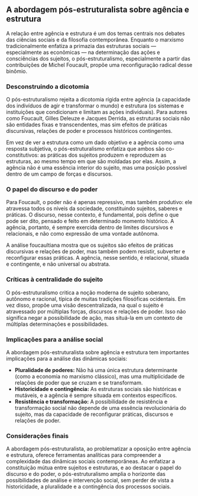
## A abordagem pós-estruturalista sobre agência e estrutura

A relação entre agência e estrutura é um dos temas centrais nos debates das ciências sociais e da filosofia contemporânea. Enquanto o marxismo tradicionalmente enfatiza a primazia das estruturas sociais — especialmente as econômicas — na determinação das ações e consciências dos sujeitos, o pós-estruturalismo, especialmente a partir das contribuições de Michel Foucault, propõe uma reconfiguração radical desse binômio.

### Desconstruindo a dicotomia

O pós-estruturalismo rejeita a dicotomia rígida entre agência (a capacidade dos indivíduos de agir e transformar o mundo) e estrutura (os sistemas e instituições que condicionam e limitam as ações individuais). Para autores como Foucault, Gilles Deleuze e Jacques Derrida, as estruturas sociais não são entidades fixas e transcendentes, mas sim efeitos de práticas discursivas, relações de poder e processos históricos contingentes.

Em vez de ver a estrutura como um dado objetivo e a agência como uma resposta subjetiva, o pós-estruturalismo enfatiza que ambos são co-constitutivos: as práticas dos sujeitos produzem e reproduzem as estruturas, ao mesmo tempo em que são moldadas por elas. Assim, a agência não é uma essência interior do sujeito, mas uma posição possível dentro de um campo de forças e discursos.

### O papel do discurso e do poder

Para Foucault, o poder não é apenas repressivo, mas também produtivo: ele atravessa todos os níveis da sociedade, constituindo sujeitos, saberes e práticas. O discurso, nesse contexto, é fundamental, pois define o que pode ser dito, pensado e feito em determinado momento histórico. A agência, portanto, é sempre exercida dentro de limites discursivos e relacionais, e não como expressão de uma vontade autônoma.

A análise foucaultiana mostra que os sujeitos são efeitos de práticas discursivas e relações de poder, mas também podem resistir, subverter e reconfigurar essas práticas. A agência, nesse sentido, é relacional, situada e contingente, e não universal ou abstrata.

### Críticas à centralidade do sujeito

O pós-estruturalismo critica a noção moderna de sujeito soberano, autônomo e racional, típica de muitas tradições filosóficas ocidentais. Em vez disso, propõe uma visão descentralizada, na qual o sujeito é atravessado por múltiplas forças, discursos e relações de poder. Isso não significa negar a possibilidade de ação, mas situá-la em um contexto de múltiplas determinações e possibilidades.

### Implicações para a análise social

A abordagem pós-estruturalista sobre agência e estrutura tem importantes implicações para a análise das dinâmicas sociais:

- **Pluralidade de poderes:** Não há uma única estrutura determinante (como a economia no marxismo clássico), mas uma multiplicidade de relações de poder que se cruzam e se transformam.
- **Historicidade e contingência:** As estruturas sociais são históricas e mutáveis, e a agência é sempre situada em contextos específicos.
- **Resistência e transformação:** A possibilidade de resistência e transformação social não depende de uma essência revolucionária do sujeito, mas da capacidade de reconfigurar práticas, discursos e relações de poder.

### Considerações finais

A abordagem pós-estruturalista, ao problematizar a oposição entre agência e estrutura, oferece ferramentas analíticas para compreender a complexidade das dinâmicas sociais contemporâneas. Ao enfatizar a constituição mútua entre sujeitos e estruturas, e ao destacar o papel do discurso e do poder, o pós-estruturalismo amplia o horizonte das possibilidades de análise e intervenção social, sem perder de vista a historicidade, a pluralidade e a contingência dos processos sociais.
```
